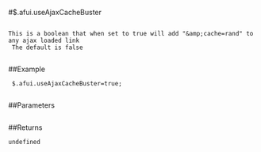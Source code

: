 #$.afui.useAjaxCacheBuster

```

This is a boolean that when set to true will add "&amp;cache=rand" to any ajax loaded link
 The default is false
 
```

##Example

```
 $.afui.useAjaxCacheBuster=true;
 
```


##Parameters

```

```

##Returns

```
undefined
```

